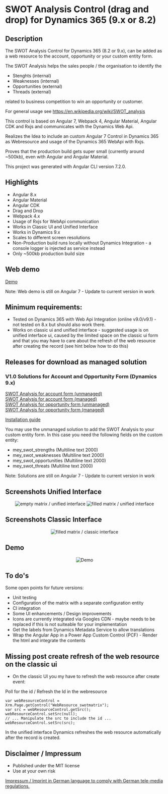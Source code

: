 # SWOT Analysis Control (drag and drop) for Dynamics 365 (9.x or 8.2)

## Description

The SWOT Analysis Control for Dynamics 365 (8.2 or 9.x), can be added as a web resource to the account, opportunity or your custom entity form.

The SWOT Analysis helps the sales people / the organisation to identify the

* Stenghts (internal)
* Weaknesses (internal)
* Opportunities (external)
* Threads (external)

related to business competition to win an opportunity or customer.

For general usage see https://en.wikipedia.org/wiki/SWOT_analysis

This control is based on Angular 7, Webpack 4, Angular Material, Angular CDK and Rxjs and communicates with the Dynamics Web Api.

Realizes the Idea to include an custom Angular 7 Control in Dynamics 365 as Webresource and usage of the Dynamics 365 WebApi with Rxjs.

Proves that the production build gets super small (currently around ~500kb), even with Angular and Angular Material.

This project was generated with Angular CLI version 7.2.0.

## Highlights

* Angular 8.x
* Angular Material
* Angular CDK
* Drag and Drop
* Webpack 4.x
* Usage of Rxjs for WebApi communication
* Works in Classic UI and Unified Interface
* Works in Dynamics 9.x
* Scales to different screen resolutions
* Non-Production build runs locally without Dynamics Integration - a console logger is injected as service instead
* Only ~500kb production build size

## Web demo

<a href ="https://chrismayor.github.io/D365SwotMatrixDemo/index.html">Demo</a>

Note: Web demo is still on Angular 7 - Update to current version in work

## Minimum requirements:

* Tested on Dynamics 365 with Web Api Integration (online v9.0/v9.1) - not tested on 8.x but should also work there.
* Works on classic ui and unified interface - suggested usage is on unified interface ui, caused by the limited space on the classic ui form and that you may have to care about the refresh of the web resource after creating the record (see hint below how to do this)

## Releases for download as managed solution

### V1.0 Solutions for Account and Opportunity Form (Dynamics 9.x)

<a href="../master/managedSolutions/SWOTMatrixforAccount_1_0_0_0.zip">SWOT Analysis for account form (unmanaged)</a><br/>
<a href="../master/managedSolutions/SWOTMatrixforAccount_1_0_0_0_managed.zip">SWOT Analysis for account form (managed)</a><br/>
<a href="../master/managedSolutions/SWOTMatrixforOpportunity_1_0_0_0.zip">SWOT Analysis for opportunity form (unmanaged)</a><br/>
<a href="../master/managedSolutions/SWOTMatrixforOpportunity_1_0_0_0_managed.zip">SWOT Analysis for opportunity form (managed)</a><br/>

<a href="../master/managedSolutions/quickinstall_guide.pdf">Installation guide</a>

You may use the unmanaged solution to add the SWOT Analysis to your custom entity form. In this case you need the following fields on the custom entity:

* mey_swot_strengths (Multiline text 2000)
* mey_swot_weaknesses (Multiline text 2000)
* mey_swot_opportunities (Multiline text 2000)
* mey_swot_threats (Multiline text 2000)

Note: Solutions are still on Angular 7 - Update to current version in work

## Screenshots Unified Interface

<p align="center">
  <img src="../master/Screenshots/empty-unified.JPG" title="empty matrix / unified interface">
    <img src="../master/Screenshots/filled-unified.JPG" title="filled matrix / unified interface">
</p>

## Screenshots Classic Interface

<p align="center">
  <img src="../master/Screenshots/filled-classic.JPG" title="filled matrix / classic interface">
</p>

## Demo

<p align="center">
  <img src="../master/Screenshots/Demo.gif" title="Demo">
</p>

## To do's

Some open points for future versions:

* Unit testing
* Configuration of the matrix with a separate configuration entity
* CI integration
* Some UI enhancements / Design improvements
* Icons are currently integrated via Googles CDN - maybe needs to be replaced if this is not suiteable for your implementation
* Get the labels from Dynamics Metadata Service to allow translations
* Wrap the Angular App in a Power App Custom Control (PCF) - Render the html and integrate the contents

## Missing post create refresh of the web resource on the classic ui

* On the classic UI you my have to refresh the web resource after create event:

Poll for the id / Refresh the Id in the webresource

```// Poll for id on create ...
var webResourceControl = Xrm.Page.getControl("WebResource_swotmatrix");
var src = webResourceControl.getSrc();
webResourceControl.setSrc(null);
// ... Manipulate the src to include the id ...
webResourceControl.setSrc(src);
```

In the unified interface Dynamics refreshes the web resource automatically after the record is created.

## Disclaimer / Impressum

* Published under the MIT license
* Use at your own risk

<a href="https://github.com/ChrisMayor/Impressum">Impressum / Imprint in German language to comply with German tele-media regulations.</a>
